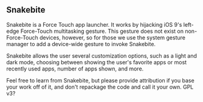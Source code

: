 Snakebite
----------------

Snakebite is a Force Touch app launcher. It works by hijacking iOS 9's left-edge Force-Touch multitasking gesture. This gesture does not exist on non-Force-Touch devices, however, so for those we use the system gesture manager to add a device-wide gesture to invoke Snakebite.

Snakebite allows the user several customization options, such as a light and dark mode, choosing between showing the user's favorite apps or most recently used apps, number of apps shown, and more. 

Feel free to learn from Snakebite, but please provide attribution if you base your work off of it, and don't repackage the code and call it your own. GPL v3?
